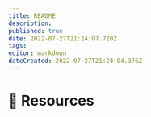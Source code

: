 ```yaml
---
title: README
description: 
published: true
date: 2022-07-27T21:24:07.720Z
tags: 
editor: markdown
dateCreated: 2022-07-27T21:24:04.376Z
---
```


# 🔗 Resources


